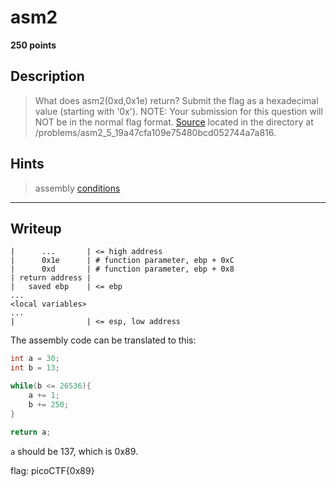 # asm2
**250 points**
## Description
> What does asm2(0xd,0x1e) return? Submit the flag as a hexadecimal value (starting with '0x'). NOTE: Your submission for this question will NOT be in the normal flag format. [Source](test.S) located in the directory at /problems/asm2_5_19a47cfa109e75480bcd052744a7a816.
## Hints
> assembly [conditions](https://www.tutorialspoint.com/assembly_programming/assembly_conditions.htm)
---
## Writeup
```
|      ...       | <= high address
|      0x1e      | # function parameter, ebp + 0xC
|      0xd       | # function parameter, ebp + 0x8
| return address | 
|   saved ebp    | <= ebp
...
<local variables>
...
|                | <= esp, low address
```

The assembly code can be translated to this:
```c++
int a = 30;
int b = 13;

while(b <= 26536){
    a += 1;
    b += 250;
}

return a;
```
`a` should be 137, which is 0x89.

flag: picoCTF{0x89}